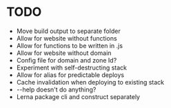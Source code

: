 # TODO

- Move build output to separate folder
- Allow for website without functions
- Allow for functions to be written in .js
- Allow for website without domain
- Config file for domain and zone Id?
- Experiment with self-destructing stack
- Allow for alias for predictable deploys
- Cache invalidation when deploying to existing stack
- --help doesn't do anything?
- Lerna package cli and construct separately

